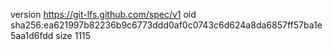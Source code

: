 version https://git-lfs.github.com/spec/v1
oid sha256:ea621997b82236b9c6773ddd0af0c0743c6d624a8da6857ff57ba1e5aa1d6fdd
size 1115
